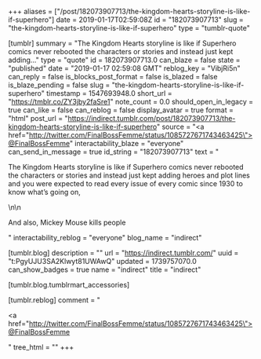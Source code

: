 +++
aliases = ["/post/182073907713/the-kingdom-hearts-storyline-is-like-if-superhero"]
date = 2019-01-17T02:59:08Z
id = "182073907713"
slug = "the-kingdom-hearts-storyline-is-like-if-superhero"
type = "tumblr-quote"

[tumblr]
summary = "The Kingdom Hearts storyline is like if Superhero comics never rebooted the characters or stories and instead just kept adding..."
type = "quote"
id = 182073907713.0
can_blaze = false
state = "published"
date = "2019-01-17 02:59:08 GMT"
reblog_key = "VibjRi5n"
can_reply = false
is_blocks_post_format = false
is_blazed = false
is_blaze_pending = false
slug = "the-kingdom-hearts-storyline-is-like-if-superhero"
timestamp = 1547693948.0
short_url = "https://tmblr.co/ZY3jby2faSre1"
note_count = 0.0
should_open_in_legacy = true
can_like = false
can_reblog = false
display_avatar = true
format = "html"
post_url = "https://indirect.tumblr.com/post/182073907713/the-kingdom-hearts-storyline-is-like-if-superhero"
source = "<a href=\"http://twitter.com/FinalBossFemme/status/1085727671743463425\">@FinalBossFemme</a>"
interactability_blaze = "everyone"
can_send_in_message = true
id_string = "182073907713"
text = "<p>The Kingdom Hearts storyline is like if Superhero comics never rebooted the characters or stories and instead just kept adding heroes and plot lines and you were expected to read every issue of every comic since 1930 to know what’s going on, </p>\n\n<p>And also, Mickey Mouse kills people</p>"
interactability_reblog = "everyone"
blog_name = "indirect"

[tumblr.blog]
description = ""
url = "https://indirect.tumblr.com/"
uuid = "t:PgyUJU3SA2Klwyt81UWAwQ"
updated = 1739757070.0
can_show_badges = true
name = "indirect"
title = "indirect"

[tumblr.blog.tumblrmart_accessories]

[tumblr.reblog]
comment = "<p><a href=\"http://twitter.com/FinalBossFemme/status/1085727671743463425\">@FinalBossFemme</a></p>"
tree_html = ""
+++
